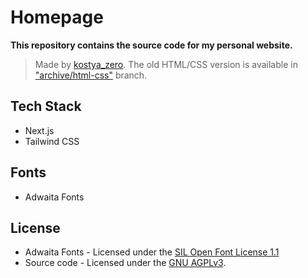 # Homepage

**This repository contains the source code for my personal website.**

> Made by [kostya_zero](https://github.com/kostya-zero).
> The old HTML/CSS version is available in ["archive/html-css"](https://github.com/OctoBanon-Main/website/tree/archive/html-css) branch.

## Tech Stack

- Next.js
- Tailwind CSS

## Fonts

- Adwaita Fonts

## License

- Adwaita Fonts - Licensed under the [SIL Open Font License 1.1](https://gitlab.gnome.org/GNOME/adwaita-fonts/-/blob/main/LICENSE)
- Source code - Licensed under the [GNU AGPLv3](https://github.com/OctoBanon-Main/website/blob/main/LICENSE).
